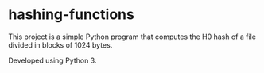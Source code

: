 # hashing-functions

This project is a simple Python program that computes the H0 hash of a file divided in blocks of 1024 bytes. 

Developed using Python 3.
